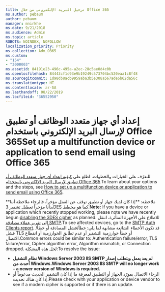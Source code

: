 ```yaml
---
title: ترحيل البريد الإلكتروني من خلال Office 365
ms.author: pebaum
author: pebaum
manager: mnirkhe
ms.date: 9/21/2018
ms.audience: Admin
ms.topic: article
ROBOTS: NOINDEX, NOFOLLOW
localization_priority: Priority
ms.collection: Adm_O365
ms.custom:
- "154"
- "3000003"
ms.assetid: 84191e23-496c-495a-a2ec-28c5ae0d4c0b
ms.openlocfilehash: 84443cf1c93e9b19249c573704bc520eaa1c8f48
ms.sourcegitcommit: 1d98db8acb9959aba3b5e308a567ade6b62da56c
ms.translationtype: HT
ms.contentlocale: ar-SA
ms.lasthandoff: 08/22/2019
ms.locfileid: "36552950"
---
```

# <a name="set-up-a-multifunction-device-or-application-to-send-email-using-office-365"></a><span data-ttu-id="c8d27-102">إعداد أي جهاز متعدد الوظائف أو تطبيق لإرسال البريد الإلكتروني باستخدام Office 365</span><span class="sxs-lookup"><span data-stu-id="c8d27-102">Set up a multifunction device or application to send email using Office 365</span></span>

<span data-ttu-id="c8d27-103">للتعرّف على الخيارات والخطوات، اطلع على [كيفية إعداد أي جهاز متعدد الوظائف أو تطبيق لإرسال البريد الإلكتروني باستخدام Office 365](https://support.office.com/article/69f58e99-c550-4274-ad18-c805d654b4c4).</span><span class="sxs-lookup"><span data-stu-id="c8d27-103">To learn about your options and the steps, see [How to set up a multifunction device or application to send email using Office 365](https://support.office.com/article/69f58e99-c550-4274-ad18-c805d654b4c4).</span></span>
  
<span data-ttu-id="c8d27-104">\*\*ملاحظة: \*\*إذا كان لديك جهاز أو تطبيق توقف عن العمل مؤخراً، فالرجاء ملاحظة أننا بدأنا مؤخراً [تعطيل تشفير 3DES كما هو مخطط](https://docs.microsoft.com/office365/securitycompliance/technical-reference-details-about-encryption).</span><span class="sxs-lookup"><span data-stu-id="c8d27-104">**Note:** If you have a device or application which recently stopped working, please note we have recently begun [disabling the 3DES cipher](https://docs.microsoft.com/office365/securitycompliance/technical-reference-details-about-encryption) as planned.</span></span> <span data-ttu-id="c8d27-105">للاطلاع على الأجهزة المتأثرة، انتقل إلى [تقرير عملاء مصادقة SMTP](https://protection.office.com/mailflow/dashboard).</span><span class="sxs-lookup"><span data-stu-id="c8d27-105">To see affected devices, go to the [SMTP Auth Clients report](https://protection.office.com/mailflow/dashboard).</span></span> <span data-ttu-id="c8d27-106">قد تكون الأخطاء الشائعة مشابهة لما يلي: خطأ/فشل المصادقة أو خطأ/فشل TLS أو خطأ خوارزمية التشفير أو عدم تطابق الخوارزمية أو انقطاع الاتصال.</span><span class="sxs-lookup"><span data-stu-id="c8d27-106">Common errors could be similar to: Authentication failure/error, TLS failure/error, Cipher algorithm error, Algorithm mismatch, or Connection dropped.</span></span> <span data-ttu-id="c8d27-107">لحل هذه المشكلة:</span><span class="sxs-lookup"><span data-stu-id="c8d27-107">To resolve the issue:</span></span>
 - <span data-ttu-id="c8d27-108">**نظام التشغيل Windows Server 2003 IIS SMTP لم يعد يعمل ويتطلب إصدار أحدث من Windows.**</span><span class="sxs-lookup"><span data-stu-id="c8d27-108">**Windows Server 2003 IIS SMTP will no longer work – a newer version of Windows is required.**</span></span>  
 - <span data-ttu-id="c8d27-109">الرجاء الاتصال بمورّد الجهاز أو التطبيق لمعرفة ما إذا كان التشفير الحديث مدعوماً أو إذا كان هناك تحديث.</span><span class="sxs-lookup"><span data-stu-id="c8d27-109">Please check with your application or device vendor to see if a modern cipher is supported or if there is an update.</span></span>
